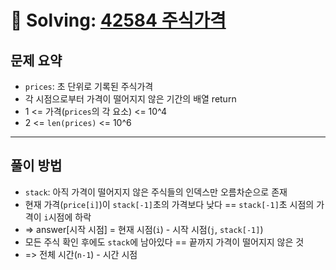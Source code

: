 # 📝 Solving: [42584 주식가격](https://school.programmers.co.kr/learn/courses/30/lessons/42584)

## 문제 요약

- `prices`: 초 단위로 기록된 주식가격
- 각 시점으로부터 가격이 떨어지지 않은 기간의 배열 return
- 1 <= 가격(`prices`의 각 요소) <= 10^4
- 2 <= `len(prices)` <= 10^6

---

## 풀이 방법

- `stack`: 아직 가격이 떨어지지 않은 주식들의 인덱스만 오름차순으로 존재
- 현재 가격(`price[i]`)이 `stack[-1]`초의 가격보다 낮다 == `stack[-1]`초 시점의 가격이 `i`시점에 하락
- => answer[시작 시점] = 현재 시점(`i`) - 시작 시점(`j`, `stack[-1]`)
- 모든 주식 확인 후에도 `stack`에 남아있다 == 끝까지 가격이 떨어지지 않은 것
- => 전체 시간(`n-1`) - 시간 시점